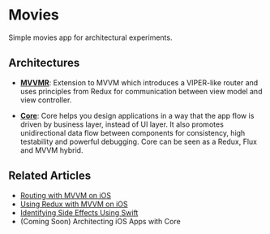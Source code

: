# Movies

Simple movies app for architectural experiments.

## Architectures

- **[MVVMR](https://github.com/gokselkoksal/Movies/tree/mvvmr)**: Extension to MVVM which introduces a VIPER-like router and uses principles from Redux for communication between view model and view controller.

- **[Core](https://github.com/gokselkoksal/Movies/tree/core)**: Core helps you design applications in a way that the app flow is driven by business layer, instead of UI layer. It also promotes unidirectional data flow between components for consistency, high testability and powerful debugging. Core can be seen as a Redux, Flux and MVVM hybrid.

## Related Articles

- [Routing with MVVM on iOS](https://medium.com/@gokselkoksal/routing-with-mvvm-on-ios-f22d021ad2b2)
- [Using Redux with MVVM on iOS](https://medium.com/@gokselkoksal/using-redux-with-mvvm-on-ios-18212454d676)
- [Identifying Side Effects Using Swift](https://medium.com/gokselkoksal/identifying-side-effects-using-swift-b1ce3a7950ae)
- (Coming Soon) Architecting iOS Apps with Core
